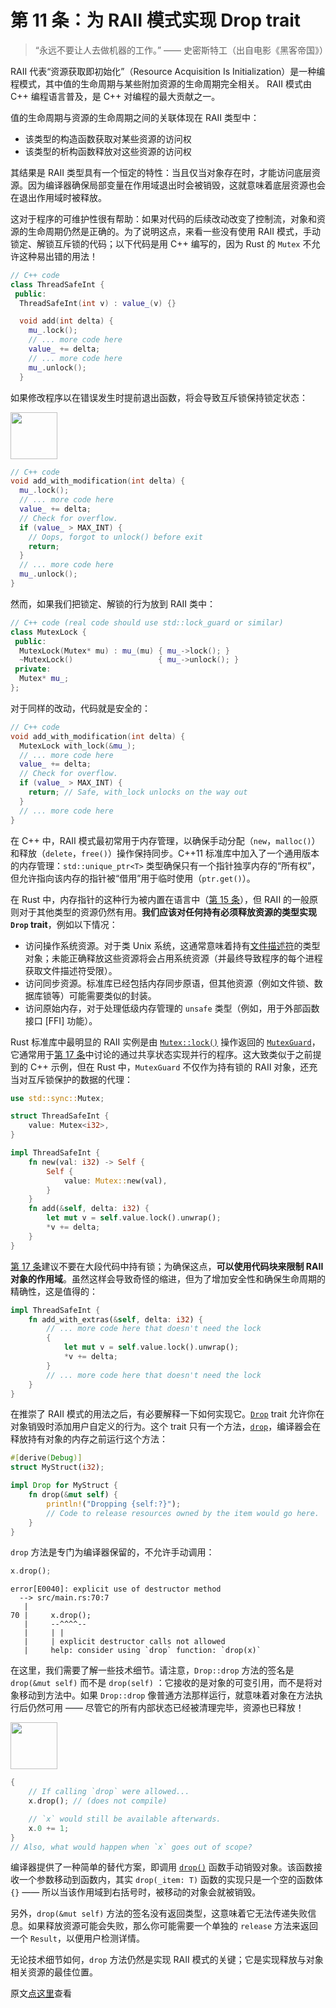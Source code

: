 # 第 11 条：为 RAII 模式实现 Drop trait

> “永远不要让人去做机器的工作。” —— 史密斯特工（出自电影《黑客帝国》）

RAII 代表“资源获取即初始化”（Resource Acquisition Is Initialization）是一种编程模式，其中值的生命周期与某些附加资源的生命周期完全相关。 RAII 模式由 C++ 编程语言普及，是 C++ 对编程的最大贡献之一。

值的生命周期与资源的生命周期之间的关联体现在 RAII 类型中：

- 该类型的构造函数获取对某些资源的访问权
- 该类型的析构函数释放对这些资源的访问权

其结果是 RAII 类型具有一个恒定的特性：当且仅当对象存在时，才能访问底层资源。因为编译器确保局部变量在作用域退出时会被销毁，这就意味着底层资源也会在退出作用域时被释放。

这对于程序的可维护性很有帮助：如果对代码的后续改动改变了控制流，对象和资源的生命周期仍然是正确的。为了说明这点，来看一些没有使用 RAII 模式，手动锁定、解锁互斥锁的代码；以下代码是用 C++ 编写的，因为 Rust 的 `Mutex` 不允许这种易出错的用法！

```C++
// C++ code
class ThreadSafeInt {
 public:
  ThreadSafeInt(int v) : value_(v) {}

  void add(int delta) {
    mu_.lock();
    // ... more code here
    value_ += delta;
    // ... more code here
    mu_.unlock();
  }
```

如果修改程序以在错误发生时提前退出函数，将会导致互斥锁保持锁定状态：

<div class="ferris"><img src="../images/ferris/not_desired_behavior.svg" width="75" height="75" /></div>

```C++
// C++ code
void add_with_modification(int delta) { 
  mu_.lock();
  // ... more code here
  value_ += delta;
  // Check for overflow.
  if (value_ > MAX_INT) {
    // Oops, forgot to unlock() before exit
    return;
  }
  // ... more code here
  mu_.unlock();
}
```

然而，如果我们把锁定、解锁的行为放到 RAII 类中：

```C++
// C++ code (real code should use std::lock_guard or similar)
class MutexLock {
 public:
  MutexLock(Mutex* mu) : mu_(mu) { mu_->lock(); }
  ~MutexLock()                   { mu_->unlock(); }
 private:
  Mutex* mu_;
};
```

对于同样的改动，代码就是安全的：

```C++
// C++ code
void add_with_modification(int delta) {
  MutexLock with_lock(&mu_);
  // ... more code here
  value_ += delta;
  // Check for overflow.
  if (value_ > MAX_INT) {
    return; // Safe, with_lock unlocks on the way out
  }
  // ... more code here
}
```

在 C++ 中，RAII 模式最初常用于内存管理，以确保手动分配（`new`，`malloc()`）和释放（`delete`，`free()`）操作保持同步。C++11 标准库中加入了一个通用版本的内存管理：`std::unique_ptr<T>` 类型确保只有一个指针独享内存的“所有权”，但允许指向该内存的指针被“借用”用于临时使用（`ptr.get()`）。

在 Rust 中，内存指针的这种行为被内置在语言中（[第 15 条]），但 RAII 的一般原则对于其他类型的资源仍然有用。**我们应该对任何持有必须释放资源的类型实现 `Drop` trait**，例如以下情况：

- 访问操作系统资源。对于类 Unix 系统，这通常意味着持有[文件描述符]的类型对象；未能正确释放这些资源将会占用系统资源（并最终导致程序的每个进程获取文件描述符受限）。
- 访问同步资源。标准库已经包括内存同步原语，但其他资源（例如文件锁、数据库锁等）可能需要类似的封装。
- 访问原始内存，对于处理低级内存管理的 `unsafe` 类型（例如，用于外部函数接口 [FFI] 功能）。

Rust 标准库中最明显的 RAII 实例是由 [`Mutex::lock()`] 操作返回的 [`MutexGuard`]，它通常用于[第 17 条]中讨论的通过共享状态实现并行的程序。这大致类似于之前提到的 C++ 示例，但在 Rust 中，`MutexGuard` 不仅作为持有锁的 RAII 对象，还充当对互斥锁保护的数据的代理：

```rust
use std::sync::Mutex;

struct ThreadSafeInt {
    value: Mutex<i32>,
}

impl ThreadSafeInt {
    fn new(val: i32) -> Self {
        Self {
            value: Mutex::new(val),
        }
    }
    fn add(&self, delta: i32) {
        let mut v = self.value.lock().unwrap();
        *v += delta;
    }
}

```

[第 17 条]建议不要在大段代码中持有锁；为确保这点，**可以使用代码块来限制 RAII 对象的作用域**。虽然这样会导致奇怪的缩进，但为了增加安全性和确保生命周期的精确性，这是值得的：

```rust
impl ThreadSafeInt {
    fn add_with_extras(&self, delta: i32) {
        // ... more code here that doesn't need the lock
        {
            let mut v = self.value.lock().unwrap();
            *v += delta;
        }
        // ... more code here that doesn't need the lock
    }
}
```

在推崇了 RAII 模式的用法之后，有必要解释一下如何实现它。[`Drop`] trait 允许你在对象销毁时添加用户自定义的行为。这个 trait 只有一个方法，[`drop`]，编译器会在释放持有对象的内存之前运行这个方法：

```rust
#[derive(Debug)]
struct MyStruct(i32);

impl Drop for MyStruct {
    fn drop(&mut self) {
        println!("Dropping {self:?}");
        // Code to release resources owned by the item would go here.
    }
}
```

`drop` 方法是专门为编译器保留的，不允许手动调用：

```rust
x.drop();
```

```shell
error[E0040]: explicit use of destructor method
  --> src/main.rs:70:7
   |
70 |     x.drop();
   |     --^^^^--
   |     | |
   |     | explicit destructor calls not allowed
   |     help: consider using `drop` function: `drop(x)`
```

在这里，我们需要了解一些技术细节。请注意，`Drop::drop` 方法的签名是 `drop(&mut self)` 而不是 `drop(self)` ：它接收的是对象的可变引用，而不是将对象移动到方法中。如果 `Drop::drop` 像普通方法那样运行，就意味着对象在方法执行后仍然可用 —— 尽管它的所有内部状态已经被清理完毕，资源也已释放！

<div class="ferris"><img src="../images/ferris/does_not_compile.svg" width="75" height="75" /></div>

```rust
{
    // If calling `drop` were allowed...
    x.drop(); // (does not compile)

    // `x` would still be available afterwards.
    x.0 += 1;
}
// Also, what would happen when `x` goes out of scope?
```

编译器提供了一种简单的替代方案，即调用 [`drop()`] 函数手动销毁对象。该函数接收一个参数移动到函数内，其实 `drop(_item: T)` 函数的实现只是一个空的函数体 `{}` —— 所以当该作用域到右括号时，被移动的对象会就被销毁。

另外，`drop(&mut self)` 方法的签名没有返回类型，这意味着它无法传递失败信息。如果释放资源可能会失败，那么你可能需要一个单独的 `release` 方法来返回一个 `Result`，以便用户检测详情。

无论技术细节如何，`drop` 方法仍然是实现 RAII 模式的关键；它是实现释放与对象相关资源的最佳位置。

原文[点这里](https://www.lurklurk.org/effective-rust/raii.html)查看
  
<!-- 参考链接 -->

[第 15 条]: ../chapter_3/item15-borrows.md
[第 17 条]: ../chapter_3/item17-deadlock.md

[文件描述符]: https://en.wikipedia.org/wiki/File_descriptor
[`Mutex::lock()`]: https://doc.rust-lang.org/std/sync/struct.Mutex.html#method.lock
[`MutexGuard`]: https://doc.rust-lang.org/std/sync/struct.MutexGuard.html
[`Drop`]: https://doc.rust-lang.org/std/ops/trait.Drop.html
[`drop`]: https://doc.rust-lang.org/std/ops/trait.Drop.html#tymethod.drop
[`drop()`]: https://doc.rust-lang.org/std/mem/fn.drop.html

